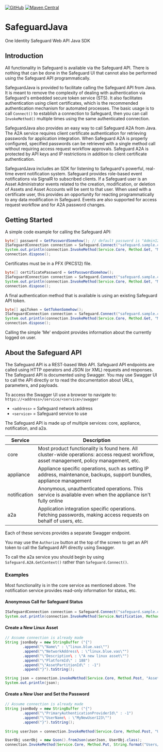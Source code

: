 [![GitHub](https://img.shields.io/github/license/OneIdentity/SafeguardDotNet.svg)](https://github.com/OneIdentity/SafeguardDotNet/blob/master/LICENSE)
[![Maven Central](https://maven-badges.herokuapp.com/maven-central/com.oneidentity.safeguard/safeguardjava/badge.svg)](https://maven-badges.herokuapp.com/maven-central/com.oneidentity.safeguard/safeguard)

# SafeguardJava

One Identity Safeguard Web API Java SDK

## Introduction

All functionality in Safeguard is available via the Safeguard API. There is
nothing that can be done in the Safeguard UI that cannot also be performed
using the Safeguard API programmatically.

SafeguardJava is provided to facilitate calling the Safeguard API from Java.
It is meant to remove the complexity of dealing with authentication via
Safeguard's embedded secure token service (STS). It also facilitates
authentication using client certificates, which is the recommended
authentication mechanism for automated processes. The basic usage is to call
`Connect()` to establish a connection to Safeguard, then you can call
`InvokeMethod()` multiple times using the same authenticated connection.

SafeguardJava also provides an easy way to call Safeguard A2A from Java. The
A2A service requires client certificate authentication for retrieving passwords
for application integration. When Safeguard A2A is properly configured,
specified passwords can be retrieved with a single method call without
requiring access request workflow approvals. Safeguard A2A is protected by
API keys and IP restrictions in addition to client certificate authentication.

SafeguardJava includes an SDK for listening to Safeguard's powerful, real-time
event notification system. Safeguard provides role-based event notifications
via SignalR to subscribed clients. If a Safeguard user is an Asset Administrator
events related to the creation, modification, or deletion of Assets and Asset
Accounts will be sent to that user. When used with a certificate user, this
provides an opportunity for reacting programmatically to any data modification
in Safeguard. Events are also supported for access request workflow and for
A2A password changes.

## Getting Started

A simple code example for calling the Safeguard API:

```Java
byte[] password = GetPasswordSomehow(); // default password is "Admin123"
ISafeguardConnection connection = Safeguard.Connect("safeguard.sample.corp", "local", "Admin", password, null, true);
System.out.println(connection.InvokeMethod(Service.Core, Method.Get, "Me", null, null, null));
connection.dispose();
```

Certificates must be in a PFX (PKCS12) file.

```Java
byte[] certificatePassword = GetPasswordSomehow();
ISafeguardConnection connection = Safeguard.Connect("safeguard.sample.corp", "C:\\cert.pfx", certificatePassword, null, true);
System.out.println(connection.InvokeMethod(Service.Core, Method.Get, "Me", null, null, null));
connection.dispose();
```

A final authentication method that is available is using an existing Safeguard API token.

```Java
byte[] apiToken = GetTokenSomehow();
ISafeguardConnection connection = Safeguard.Connect("safeguard.sample.corp", apiToken, null, true);
System.out.println(connection.InvokeMethod(Service.Core, Method.Get, "Me", null, null, null));
connection.dispose();
```

Calling the simple 'Me' endpoint provides information about the currently logged
on user.

## About the Safeguard API

The Safeguard API is a REST-based Web API. Safeguard API endpoints are called
using HTTP operators and JSON (or XML) requests and responses. The Safeguard API
is documented using Swagger. You may use Swagger UI to call the API directly or
to read the documentation about URLs, parameters, and payloads.

To access the Swagger UI use a browser to navigate to:
`https://<address>/service/<service>/swagger`

- `<address>` = Safeguard network address
- `<service>` = Safeguard service to use

The Safeguard API is made up of multiple services: core, appliance, notification,
and a2a.

|Service|Description|
|-|-|
|core|Most product functionality is found here. All cluster-wide operations: access request workflow, asset management, policy management, etc.|
|appliance|Appliance specific operations, such as setting IP address, maintenance, backups, support bundles, appliance management|
|notification|Anonymous, unauthenticated operations. This service is available even when the appliance isn't fully online|
|a2a|Application integration specific operations. Fetching passwords, making access requests on behalf of users, etc.|

Each of these services provides a separate Swagger endpoint.

You may use the `Authorize` button at the top of the screen to get an API token
to call the Safeguard API directly using Swagger.

To call the a2a service you should begin by using `Safeguard.A2A.GetContext()` rather than
`Safeguard.Connect()`.

### Examples

Most functionality is in the core service as mentioned above.  The notification service
provides read-only information for status, etc.

#### Anonymous Call for Safeguard Status

```Java
ISafeguardConnection connection = Safeguard.Connect("safeguard.sample.corp", null, false);
System.out.println(connection.InvokeMethod(Service.Notification, Method.Get, "Status", null, null, null));
```

#### Create a New Linux Asset

```Java
// Assume connection is already made
String jsonBody = new StringBuffer ("{")
        .append("\"Name\" : \"linux.blue.vas\"")
        .append("\"NetworkAddress\ : \"linux.blue.vas\"")
        .append("\"Description\ : \"A new linux asset\"")
        .append("\"PlatformId\" : 188")
        .append("\"AssetPartitionId\" : -1")
        .append("}").toString();

String json = connection.invokeMethod(Service.Core, Method.Post, "Assets", jsonBody, null, null);
System.out.println(json);
```
#### Create a New User and Set the Password
```Java
// Assume connection is already made
String jsonBody = new StringBuffer ("{")
        .append("\"PrimaryAuthenticationProviderId\" : -1")
        .append("\"UserName\ : \"MyNewUser123\"")
        .append("}").toString();
        
String userJson = connection.InvokeMethod(Service.Core, Method.Post, "Users", jsonBody, null, null);

UserObj userObj = new Gson().fromJson(userJson, UserObj.class);
connection.InvokeMethod(Service.Core, Method.Put, String.format("Users/%s/Password", userObj.Id), "{\"MyNewUser123\"}");
```

